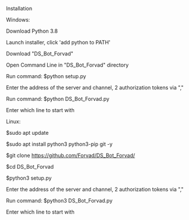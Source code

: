 
Installation

Windows:


Download Python 3.8

Launch installer, click 'add python to PATH'

Download "DS_Bot_Forvad"

Open Command Line in "DS_Bot_Forvad" directory

Run command: $python setup.py

Enter the address of the server and channel, 2 authorization tokens via ","

Run command: $python DS_Bot_Forvad.py

Enter which line to start with


Linux:


$sudo apt update

$sudo apt install python3 python3-pip git -y

$git clone https://github.com/Forvad/DS_Bot_Forvad/

$cd DS_Bot_Forvad

$python3 setup.py

Enter the address of the server and channel, 2 authorization tokens via ","

Run command: $python3 DS_Bot_Forvad.py

Enter which line to start with


